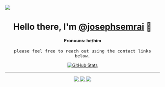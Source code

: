 ![](https://media-exp1.licdn.com/dms/image/C4E1BAQEvrGXFdpTAKw/company-background_10000/0/1601244621688?e=1609812000&v=beta&t=-RFeWggHxzqgFtZ7JnczSj-ubtm0kB9DbaK1V6f039s)

<p>
  <h1 align="center">
    <b>Hello there, I'm <a href="https://github.com/JosephSemrai">@josephsemrai</a> 👋</b>
  </h1>
  <h4 align="center">
    <b>Pronouns: he/him</b>
  </h4>
  <p align="center">
    <samp> please feel free to reach out using the contact links below. </samp>
  </p>
</p>

<p align="center">
  <a href="https://github.com/JosephSemrai">
    <img alt="GitHub Stats" src="https://github-readme-stats.vercel.app/api?username=JosephSemrai&show_icons=true&theme=graywhite&count_private=true&include_all_commits=true" />
  </a>
</p>

<!-- <p align="center">
<img src="https://visitor-badge.laobi.icu/badge?page_id=josephsemrai.visitor-badge" />
</p> -->

-----
<p align="center">
  <a href="https://github.com/JosephSemrai">
    <img src="https://img.shields.io/badge/github-JosephSemrai-211F1F?logo=github&logoColor=white&style=flat-square" />
  </a>
  <a href="https://josephsemrai.com">
    <img src="https://img.shields.io/badge/website-JosephSemrai.com-1BC?logo=react&logoColor=white&style=flat-square" />
  </a>
  <a href="https://www.linkedin.com/in/~joe">
    <img src="https://img.shields.io/badge/linkedin-Joseph Semrai-0072B1?logo=linkedin&style=flat-square" />
  </a>
</p>
